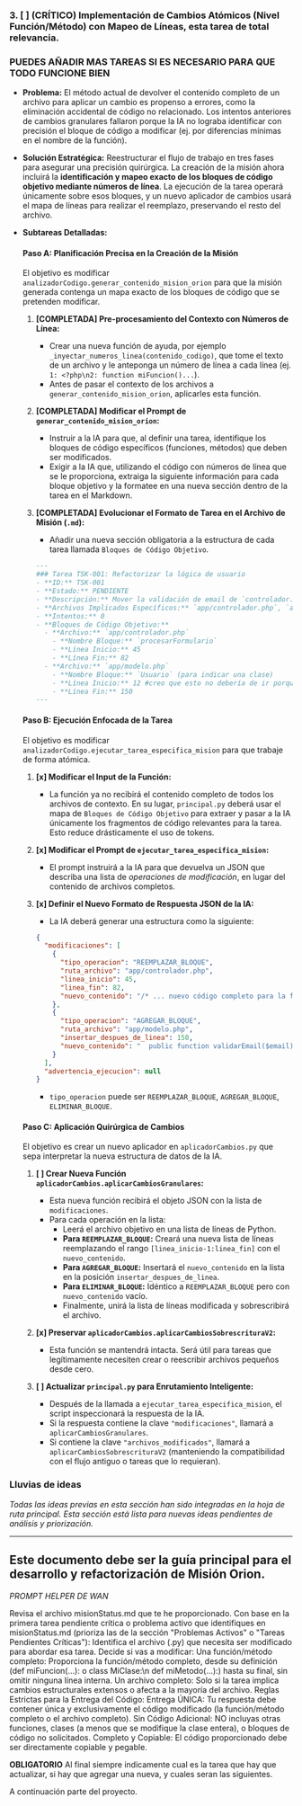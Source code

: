 ### 3. [ ] (CRÍTICO) Implementación de Cambios Atómicos (Nivel Función/Método) con Mapeo de Líneas, esta tarea de total relevancia.
### PUEDES AÑADIR MAS TAREAS SI ES NECESARIO PARA QUE TODO FUNCIONE BIEN

*   **Problema:** El método actual de devolver el contenido completo de un archivo para aplicar un cambio es propenso a errores, como la eliminación accidental de código no relacionado. Los intentos anteriores de cambios granulares fallaron porque la IA no lograba identificar con precisión el bloque de código a modificar (ej. por diferencias mínimas en el nombre de la función).

*   **Solución Estratégica:** Reestructurar el flujo de trabajo en tres fases para asegurar una precisión quirúrgica. La creación de la misión ahora incluirá la **identificación y mapeo exacto de los bloques de código objetivo mediante números de línea**. La ejecución de la tarea operará únicamente sobre esos bloques, y un nuevo aplicador de cambios usará el mapa de líneas para realizar el reemplazo, preservando el resto del archivo.

*   **Subtareas Detalladas:**

    #### Paso A: Planificación Precisa en la Creación de la Misión

    El objetivo es modificar `analizadorCodigo.generar_contenido_mision_orion` para que la misión generada contenga un mapa exacto de los bloques de código que se pretenden modificar.

    1.  **[COMPLETADA] Pre-procesamiento del Contexto con Números de Línea:**
        *   Crear una nueva función de ayuda, por ejemplo `_inyectar_numeros_linea(contenido_codigo)`, que tome el texto de un archivo y le anteponga un número de línea a cada línea (ej. `1: <?php\n2: function miFuncion()...`).
        *   Antes de pasar el contexto de los archivos a `generar_contenido_mision_orion`, aplicarles esta función.

    2.  **[COMPLETADA] Modificar el Prompt de `generar_contenido_mision_orion`:**
        *   Instruir a la IA para que, al definir una tarea, identifique los bloques de código específicos (funciones, métodos) que deben ser modificados.
        *   Exigir a la IA que, utilizando el código con números de línea que se le proporciona, extraiga la siguiente información para cada bloque objetivo y la formatee en una nueva sección dentro de la tarea en el Markdown.

    3.  **[COMPLETADA] Evolucionar el Formato de Tarea en el Archivo de Misión (`.md`):**
        *   Añadir una nueva sección obligatoria a la estructura de cada tarea llamada `Bloques de Código Objetivo`.

        ```markdown
        ---
        ### Tarea TSK-001: Refactorizar la lógica de usuario
        - **ID:** TSK-001
        - **Estado:** PENDIENTE
        - **Descripción:** Mover la validación de email de `controlador.php` a un nuevo método en `modelo.php`.
        - **Archivos Implicados Específicos:** `app/controlador.php`, `app/modelo.php`
        - **Intentos:** 0
        - **Bloques de Código Objetivo:**
          - **Archivo:** `app/controlador.php`
            - **Nombre Bloque:** `procesarFormulario`
            - **Línea Inicio:** 45
            - **Línea Fin:** 82
          - **Archivo:** `app/modelo.php`
            - **Nombre Bloque:** `Usuario` (para indicar una clase)
            - **Línea Inicio:** 12 #creo que esto no debería de ir porque si el archivo todavía no existe, no debería pues saber cuales son las lineas por logica, no se, tengo dudas. O debe manejarse de varias formas dependiendo de que si el archivo existe o no, o evaluarse despues.
            - **Línea Fin:** 150
        ---
        ```

    #### Paso B: Ejecución Enfocada de la Tarea

    El objetivo es modificar `analizadorCodigo.ejecutar_tarea_especifica_mision` para que trabaje de forma atómica.

    1.  **[x] Modificar el Input de la Función:**
        *   La función ya no recibirá el contenido completo de todos los archivos de contexto. En su lugar, `principal.py` deberá usar el mapa de `Bloques de Código Objetivo` para extraer y pasar a la IA únicamente los fragmentos de código relevantes para la tarea. Esto reduce drásticamente el uso de tokens.

    2.  **[x] Modificar el Prompt de `ejecutar_tarea_especifica_mision`:**
        *   El prompt instruirá a la IA para que devuelva un JSON que describa una lista de *operaciones de modificación*, en lugar del contenido de archivos completos.

    3.  **[x] Definir el Nuevo Formato de Respuesta JSON de la IA:**
        *   La IA deberá generar una estructura como la siguiente:

        ```json
        {
          "modificaciones": [
            {
              "tipo_operacion": "REEMPLAZAR_BLOQUE",
              "ruta_archivo": "app/controlador.php",
              "linea_inicio": 45,
              "linea_fin": 82,
              "nuevo_contenido": "/* ... nuevo código completo para la función procesarFormulario ... */"
            },
            {
              "tipo_operacion": "AGREGAR_BLOQUE",
              "ruta_archivo": "app/modelo.php",
              "insertar_despues_de_linea": 150,
              "nuevo_contenido": "  public function validarEmail($email) {\n    // ... nueva lógica de validación ...\n  }\n"
            }
          ],
          "advertencia_ejecucion": null
        }
        ```
        *   `tipo_operacion` puede ser `REEMPLAZAR_BLOQUE`, `AGREGAR_BLOQUE`, `ELIMINAR_BLOQUE`.

    #### Paso C: Aplicación Quirúrgica de Cambios

    El objetivo es crear un nuevo aplicador en `aplicadorCambios.py` que sepa interpretar la nueva estructura de datos de la IA.

    1.  **[ ] Crear Nueva Función `aplicadorCambios.aplicarCambiosGranulares`:**
        *   Esta nueva función recibirá el objeto JSON con la lista de `modificaciones`.
        *   Para cada operación en la lista:
            *   Leerá el archivo objetivo en una lista de líneas de Python.
            *   **Para `REEMPLAZAR_BLOQUE`:** Creará una nueva lista de líneas reemplazando el rango `[linea_inicio-1:linea_fin]` con el `nuevo_contenido`.
            *   **Para `AGREGAR_BLOQUE`:** Insertará el `nuevo_contenido` en la lista en la posición `insertar_despues_de_linea`.
            *   **Para `ELIMINAR_BLOQUE`:** Idéntico a `REEMPLAZAR_BLOQUE` pero con `nuevo_contenido` vacío.
            *   Finalmente, unirá la lista de líneas modificada y sobrescribirá el archivo.

    2.  **[x] Preservar `aplicadorCambios.aplicarCambiosSobrescrituraV2`:**
        *   Esta función se mantendrá intacta. Será útil para tareas que legítimamente necesiten crear o reescribir archivos pequeños desde cero.

    3.  **[ ] Actualizar `principal.py` para Enrutamiento Inteligente:**
        *   Después de la llamada a `ejecutar_tarea_especifica_mision`, el script inspeccionará la respuesta de la IA.
        *   Si la respuesta contiene la clave `"modificaciones"`, llamará a `aplicarCambiosGranulares`.
        *   Si contiene la clave `"archivos_modificados"`, llamará a `aplicarCambiosSobrescrituraV2` (manteniendo la compatibilidad con el flujo antiguo o tareas que lo requieran).



### Lluvias de ideas

*Todas las ideas previas en esta sección han sido integradas en la hoja de ruta principal. Esta sección está lista para nuevas ideas pendientes de análisis y priorización.*

---
Este documento debe ser la guía principal para el desarrollo y refactorización de Misión Orion.
---

*PROMPT HELPER DE WAN*

Revisa el archivo misionStatus.md que te he proporcionado.
Con base en la primera tarea pendiente crítica o problema activo que identifiques en misionStatus.md (prioriza las de la sección "Problemas Activos" o "Tareas Pendientes Críticas"):
Identifica el archivo (.py) que necesita ser modificado para abordar esa tarea.
Decide si vas a modificar:
Una función/método completo: Proporciona la función/método completo, desde su definición (def miFuncion(...): o class MiClase:\n def miMetodo(...):) hasta su final, sin omitir ninguna línea interna.
Un archivo completo: Solo si la tarea implica cambios estructurales extensos o afecta a la mayoría del archivo.
Reglas Estrictas para la Entrega del Código:
Entrega ÚNICA: Tu respuesta debe contener única y exclusivamente el código modificado (la función/método completo o el archivo completo).
Sin Código Adicional: NO incluyas otras funciones, clases (a menos que se modifique la clase entera), o bloques de código no solicitados.
Completo y Copiable: El código proporcionado debe ser directamente copiable y pegable.

**OBLIGATORIO** Al final siempre indicamente cual es la tarea que hay que actualizar, si hay que agregar una nueva, y cuales seran las siguientes.

A continuación parte del proyecto.